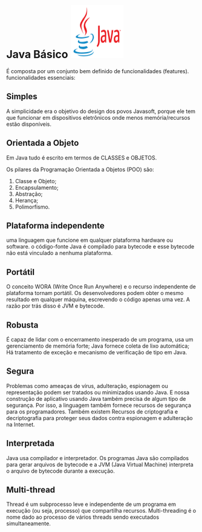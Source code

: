 # Java Básico ![Imagem logo Java](/Imagens/logo_java.png)

É composta por um conjunto bem definido de funcionalidades (features).
funcionalidades essenciais: 

## Simples

A simplicidade era o objetivo do design dos povos Javasoft, porque ele tem que funcionar em dispositivos eletrônicos onde menos memória/recursos estão disponíveis.

## Orientada a Objeto

Em Java tudo é escrito em termos de CLASSES e OBJETOS.

Os pilares da Programação Orientada a Objetos (POO) são:

1. Classe e Objeto;
2. Encapsulamento;
3. Abstração;
4. Herança;
5. Polimorfismo.

## Plataforma independente

uma linguagem que funcione em qualquer plataforma hardware ou software.
 o código-fonte Java é compilado para bytecode e esse bytecode não está vinculado a nenhuma plataforma.

## Portátil

O conceito WORA (Write Once Run Anywhere) e o recurso independente de plataforma tornam portátil. Os desenvolvedores podem obter o mesmo resultado em qualquer máquina, escrevendo o código apenas uma vez. A razão por trás disso é JVM e bytecode. 

## Robusta

 É capaz de lidar com o encerramento inesperado de um programa, usa um gerenciamento de memória forte;
Java fornece coleta de lixo automática;
Há tratamento de exceção e mecanismo de verificação de tipo em Java.

## Segura

Problemas como ameaças de vírus, adulteração, espionagem ou representação podem ser tratados ou minimizados usando Java. E nossa construção de aplicativo usando Java também precisa de algum tipo de segurança. Por isso, a linguagem também fornece recursos de segurança para os programadores. Também existem Recursos de criptografia e decriptografia para proteger seus dados contra espionagem e adulteração na Internet.

## Interpretada

 Java usa compilador e interpretador.
  Os programas Java são compilados para gerar arquivos de bytecode e a JVM (Java Virtual Machine) interpreta o arquivo de bytecode durante a execução.

## Multi-thread

Thread é um subprocesso leve e independente de um programa em execução (ou seja, processo) que compartilha recursos. Multi-threading é o nome dado ao processo de vários threads sendo executados simultaneamente.
